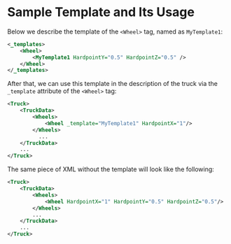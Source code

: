# Sample Template and Its Usage

Below we describe the template of the `<Wheel>` tag, named as `MyTemplate1`:

```xml
<_templates>
    <Wheel>
        <MyTemplate1 HardpointY="0.5" HardpointZ="0.5" />
    </Wheel>
</_templates>
```

After that, we can use this template in the description of the truck via the `_template` attribute of the `<Wheel>` tag:

```xml
<Truck>
    <TruckData>
        <Wheels>
            <Wheel _template="MyTemplate1" HardpointX="1"/>
        </Wheels>
	      ...
    </TruckData>
    ...
</Truck>
```

The same piece of XML without the template will look like the following:

```xml
<Truck>
    <TruckData>
        <Wheels>
            <Wheel HardpointX="1" HardpointY="0.5" HardpointZ="0.5"/>
        </Wheels>
        ...
    </TruckData>
    ...
</Truck>
```


